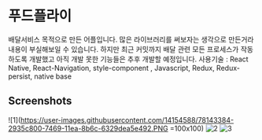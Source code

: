 # 푸드플라이
배달서비스 목적으로 만든 어플입니다. 많은 라이브러리를 써보자는 생각으로 만든거라 내용이 부실해보일 수 있습니다. 하지만 최근 커밋까지 배달 관련 모든 프로세스가 작동하도록 개발했고 아직 개발 못한 기능들은 추후 개발할 예정입니다. 
 사용기술 : React Native, React-Navigation, style-component , Javascript, Redux, Redux-persist, native base
 
 Screenshots
 -----------

![1](https://user-images.githubusercontent.com/14154588/78143384-2935c800-7469-11ea-8b6c-6329dea5e492.PNG =100x100)
![2](https://user-images.githubusercontent.com/14154588/78143799-b24cff00-7469-11ea-8aa7-ad2de9c06874.PNG)
![3](https://user-images.githubusercontent.com/14154588/78143825-b9740d00-7469-11ea-9a0a-e4345d30e243.PNG)

